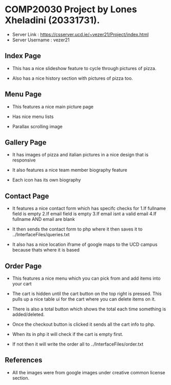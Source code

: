 # COMP20030 Project by Lones Xheladini (20331731).

* Server Link : https://csserver.ucd.ie/~vezer21/Project/index.html
* Server Username : vezer21



## Index Page
* This has a nice slideshow feature to cycle through pictures of pizza.

* Also has a nice history section with pictures of pizza too.

## Menu Page
* This features a nice main picture page

* Has nice menu lists

* Parallax scrolling image

## Gallery Page
* It has images of pizza and italian pictures in a nice design that is responsive

* It also features a nice team member biography feature

* Each icon has its own biography

## Contact Page
* It features a nice contact form which has specifc checks for
    1.If fullname field is empty
    2.If email field is empty
    3.If email isnt a valid email
    4.If fullname AND email are blank

* It then sends the contact form to php where it then saves it to ../InterfaceFiles/queries.txt

* It also has a nice location iframe of google maps to the UCD campus because thats where it is based


## Order Page
* This features a nice menu which you can pick from and add items into your cart

* The cart is hidden until the cart button on the top right is pressed. This pulls up a nice table ui for the cart where you can delete items on it.


* There is also a total button which shows the total each time something is added/deleted.

* Once the checkout button is clicked it sends all the cart info to php.

* When its in php it will check if the cart is empty first.

* If not then it will write the order all to ../InterfaceFiles/order.txt






## References
* All the images were from google images under creative common license section.

